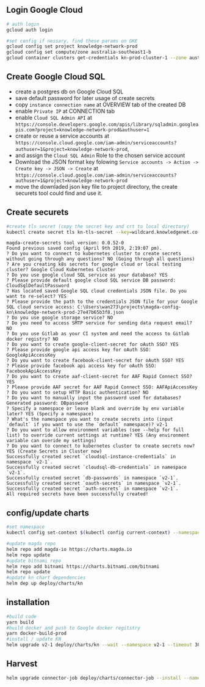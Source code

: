 ## Login Google Cloud

```bash
# auth login
gcloud auth login

#set config if nessary, find these params on GKE
gcloud config set project knowledge-network-prod
gcloud config set compute/zone australia-southeast1-b
gcloud container clusters get-credentials kn-prod-cluster-1 --zone australia-southeast1-b  --project knowledge-network-prod
```

## Create Google Cloud SQL

-   create a postgres db on Google Cloud SQL
-   save default password for later usage of create secrets
-   copy `instance connection name` at OVERVIEW tab of the created DB
-   enable `Private IP` at CONNECTION tab
-   enable `Cloud SQL Admin API` at `https://console.developers.google.com/apis/library/sqladmin.googleapis.com?project=knowledge-network-prod&authuser=1`
-   create or reuse a service accounts at `https://console.cloud.google.com/iam-admin/serviceaccounts?authuser=1&project=knowledge-network-prod`,
-   and assign the `Cloud SQL Admin` Role to the chosen service account
-   Download the JSON format key folowing `Service accounts -> Action -> Create key -> JSON -> Create` at `https://console.cloud.google.com/iam-admin/serviceaccounts?authuser=1&project=knowledge-network-prod`
-   move the downladed json key file to project directory, the create securets tool could find and use it.

## Create securets

```bash
#create tls secret (copy the secret key and crt to local directory)
kubectl create secret tls kn-tls-secret --key=wildcard.knowledgenet.co.unencrypted.key --cert=wildcard.knowledgenet.co-ssl_certificate.crt
```

```
magda-create-secrets tool version: 0.0.52-0
Found previous saved config (April 9th 2019, 2:19:07 pm).
? Do you want to connect to kubernetes cluster to create secrets without going through any questions? NO (Going through all questions)
? Are you creating k8s secrets for google cloud or local testing cluster? Google Cloud Kubernetes Cluster
? Do you use google cloud SQL service as your database? YES
? Please provide default google cloud SQL service DB password: CloudSqlDefaultPassword
? Has located saved Google SQL cloud credentials JSON file. Do you want to re-select? YES
? Please provide the path to the credentials JSON file for your Google SQL cloud service access: C:\Users\wan273\projects\magda-config-kn\knowledge-network-prod-27e47b65b3f8.json
? Do you use google storage service? NO
? Do you need to access SMTP service for sending data request email? NO
? Do you use Gitlab as your CI system and need the access to Gitlab docker registry? NO
? Do you want to create google-client-secret for oAuth SSO? YES
? Please provide google api access key for oAuth SSO: GoogleApiAccessKey
? Do you want to create facebook-client-secret for oAuth SSO? YES
? Please provide facebook api access key for oAuth SSO: FacebookApiAccessKey
? Do you want to create aaf-client-secret for AAF Rapid Connect SSO? YES
? Please provide AAF secret for AAF Rapid Connect SSO: AAFApiAccessKey
? Do you want to setup HTTP Basic authentication? NO
? Do you want to manually input the password used for databases? Generated password: DBpassword
? Specify a namespace or leave blank and override by env variable later? YES (Specify a namespace)
? What's the namespace you want to create secrets into (input `default` if you want to use the `default` namespace)? v2-1
? Do you want to allow environment variables (see --help for full list) to override current settings at runtime? YES (Any environment variable can overide my settings)
? Do you want to connect to kubernetes cluster to create secrets now? YES (Create Secrets in Cluster now)
Successfully created secret `cloudsql-instance-credentials` in namespace `v2-1`.
Successfully created secret `cloudsql-db-credentials` in namespace `v2-1`.
Successfully created secret `db-passwords` in namespace `v2-1`.
Successfully created secret `oauth-secrets` in namespace `v2-1`.
Successfully created secret `auth-secrets` in namespace `v2-1`.
All required secrets have been successfully created!
```

## config/update charts

```bash
#set namespace
kubectl config set-context $(kubectl config current-context) --namespace=$NAMESPACE

#update magda repo
helm repo add magda-io https://charts.magda.io
helm repo update
#update bitnami repo
helm repo add bitnami https://charts.bitnami.com/bitnami
helm repo update
#update kn chart dependencies
helm dep up deploy/charts/kn
```

## installation

```bash
#build code
yarn build
#build docker and push to Google docker regitstry
yarn docker-build-prod
#install / update KN
helm upgrade v2-1 deploy/charts/kn --wait --namespace v2-1 --timeout 3000 --install -f deploy/prod.yaml  --devel
```

## Harvest

```bash
helm upgrade connector-job deploy/charts/connector-job --install --namespace v2-1
```
